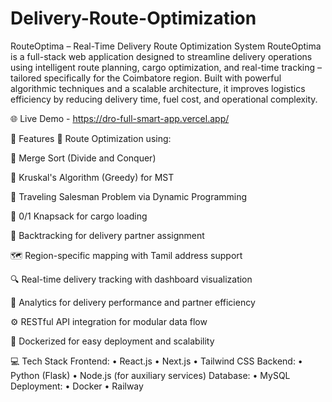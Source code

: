 # Delivery-Route-Optimization
RouteOptima – Real-Time Delivery Route Optimization System
RouteOptima is a full-stack web application designed to streamline delivery operations using intelligent route planning, cargo optimization, and real-time tracking – tailored specifically for the Coimbatore region. Built with powerful algorithmic techniques and a scalable architecture, it improves logistics efficiency by reducing delivery time, fuel cost, and operational complexity.

🌐 Live Demo - https://dro-full-smart-app.vercel.app/

📌 Features
📍 Route Optimization using:

🔁 Merge Sort (Divide and Conquer)

🌿 Kruskal's Algorithm (Greedy) for MST

🧭 Traveling Salesman Problem via Dynamic Programming

🎒 0/1 Knapsack for cargo loading

🔁 Backtracking for delivery partner assignment

🗺️ Region-specific mapping with Tamil address support

🔍 Real-time delivery tracking with dashboard visualization

🧮 Analytics for delivery performance and partner efficiency

⚙️ RESTful API integration for modular data flow

🐳 Dockerized for easy deployment and scalability

💻 Tech Stack
Frontend:
•	React.js
•	Next.js
•	Tailwind CSS
Backend:
•	Python (Flask)
•	Node.js (for auxiliary services)
Database:
•	MySQL
Deployment:
•	Docker
•	Railway

